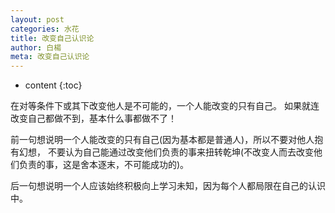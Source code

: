 ```yaml
---
layout: post
categories: 水花
title: 改变自己认识论
author: 白楊
meta: 改变自己认识论
---
```

* content
{:toc}

在对等条件下或其下改变他人是不可能的，一个人能改变的只有自己。
如果就连改变自己都做不到，基本什么事都做不了！

前一句想说明一个人能改变的只有自己(因为基本都是普通人)，所以不要对他人抱有幻想，
不要认为自己能通过改变他们负责的事来扭转乾坤(不改变人而去改变他们负责的事，这是舍本逐末，不可能成功的)。

后一句想说明一个人应该始终积极向上学习未知，因为每个人都局限在自己的认识中。




